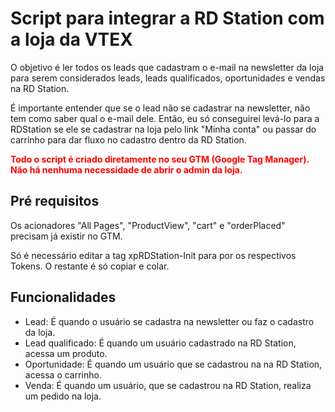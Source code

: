 <h1>Script para integrar a RD Station com a loja da VTEX</h1>
<p>O objetivo é ler todos os leads que cadastram o e-mail na newsletter da loja para serem considerados leads, leads qualificados, oportunidades e vendas na RD Station.</p>
<p>É importante entender que se o lead não se cadastrar na newsletter, não tem como saber qual o e-mail dele. Então, eu só conseguirei levá-lo para a RDStation se ele se cadastrar na loja pelo link "Minha conta" ou passar do carrinho para dar fluxo no cadastro dentro da RD Station.</p>
<p><b><font color="#ff0000">Todo o script é criado diretamente no seu GTM (Google Tag Manager). Não há nenhuma necessidade de abrir o admin da loja.</font></b></p>
<h2>Pré requisitos</h2>
<p>Os acionadores "All Pages", "ProductView", "cart" e "orderPlaced" precisam já existir no GTM.</p>
<p>Só é necessário editar a tag xpRDStation-Init para por os respectivos Tokens. O restante é só copiar e colar.</p>
<h2>Funcionalidades</h2>
<ul>
	<li>Lead: É quando o usuário se cadastra na newsletter ou faz o cadastro da loja. </li>
	<li>Lead qualificado: É quando um usuário cadastrado na RD Station, acessa um produto.</li>
	<li>Oportunidade: É quando um usuário que se cadastrou na na RD Station, acessa o carrinho.</li>
	<li>Venda: É quando um usuário, que se cadastrou na RD Station, realiza um pedido na loja.</li>
</ul>
